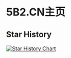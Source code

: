 # 5B2.CN主页
## Star History

<a href="https://www.star-history.com/#zqlit/homepage&Date">
 <picture>
   <source media="(prefers-color-scheme: dark)" srcset="https://api.star-history.com/svg?repos=zqlit/homepage&type=Date&theme=dark" />
   <source media="(prefers-color-scheme: light)" srcset="https://api.star-history.com/svg?repos=zqlit/homepage&type=Date" />
   <img alt="Star History Chart" src="https://api.star-history.com/svg?repos=zqlit/homepage&type=Date" />
 </picture>
</a>
